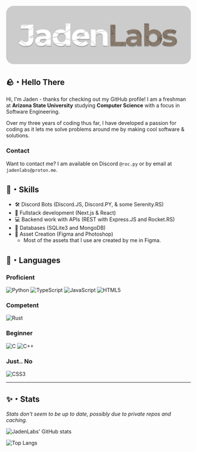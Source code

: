![JadenLabs](https://github.com/JadenLabs/JadenLabs/blob/main/assets/jadenlabs_logo.png)

## 🪨・Hello There
Hi, I'm Jaden - thanks for checking out my GitHub profile! I am a freshman at **Arizona State University** studying **Computer Science** with a focus in Software Engineering.

Over my three years of coding thus far, I have developed a passion for coding as it lets me solve problems around me by making cool software & solutions. 

### Contact
Want to contact me? I am available on Discord `@roc.py` or by email at `jadenlabs@proton.me`. 

## 💠・Skills
- 🛠️ Discord Bots (Discord.JS, Discord.PY, & some Serenity.RS)
- 🗿 Fullstack development (Next.js & React)
- 💻 Backend work with APIs (REST with Express.JS and Rocket.RS)
- 📜 Databases (SQLite3 and MongoDB)
- 🎨 Asset Creation (Figma and Photoshop)
  - Most of the assets that I use are created by me in Figma.

## 💠・Languages
### Proficient
![Python](https://img.shields.io/badge/Python-E7E7E7?style=for-the-badge&logo=python&logoColor=E7E7E7&labelColor=%23595856)
![TypeScript](https://img.shields.io/badge/TypeScript-E7E7E7?style=for-the-badge&logo=typescript&logoColor=E7E7E7&labelColor=%23595856)
![JavaScript](https://img.shields.io/badge/JavaScript-E7E7E7?style=for-the-badge&logo=javascript&logoColor=E7E7E7&labelColor=%23595856)
![HTML5](https://img.shields.io/badge/HTML5-E7E7E7?style=for-the-badge&logo=html5&logoColor=E7E7E7&labelColor=%23595856)
### Competent
![Rust](https://img.shields.io/badge/Rust-E7E7E7?style=for-the-badge&logo=rust&logoColor=E7E7E7&labelColor=%23595856)

### Beginner
![C](https://img.shields.io/badge/C-E7E7E7?style=for-the-badge&logo=c&logoColor=E7E7E7&labelColor=%23595856)
![C++](https://img.shields.io/badge/C%2B%2B-E7E7E7?style=for-the-badge&logo=c%2B%2B&logoColor=E7E7E7&labelColor=%23595856)
### Just.. No
![CSS3](https://img.shields.io/badge/CSS3-E7E7E7?style=for-the-badge&logo=css3&logoColor=E7E7E7&labelColor=%23595856)

---
## ✨・Stats
*Stats don't seem to be up to date, possibly due to private repos and caching.*

![JadenLabs' GitHub stats](https://github-readme-stats.vercel.app/api?username=jadenlabs&show_icons=true&theme=graywhite)

![Top Langs](https://github-readme-stats.vercel.app/api/top-langs/?username=jadenlabs&layout=compact)
